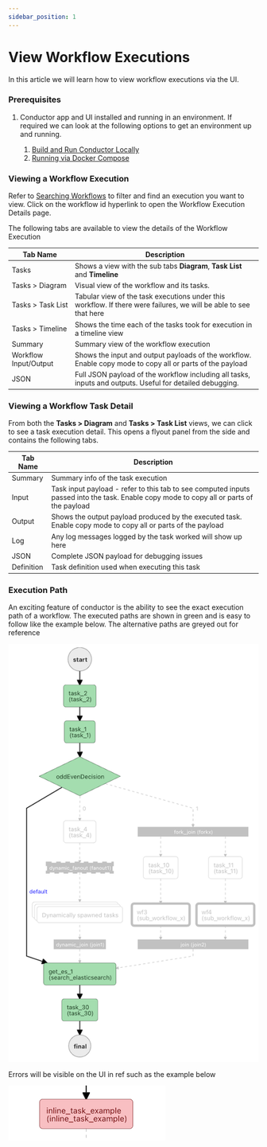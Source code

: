 ```yaml
---
sidebar_position: 1
---
```


# View Workflow Executions

In this article we will learn how to view workflow executions via the UI.

### Prerequisites

1. Conductor app and UI installed and running in an environment. If required we can look at the following options to get
   an environment up and running.

    1. [Build and Run Conductor Locally](/gettingstarted/local.html)
    2. [Running via Docker Compose](/gettingstarted/docker.html)

### Viewing a Workflow Execution

Refer to [Searching Workflows](/how-tos/Workflows/searching-workflows.html) to filter and find an execution you want to
view. Click on the workflow id hyperlink to open the Workflow Execution Details page.

The following tabs are available to view the details of the Workflow Execution

| Tab Name              | Description                                                                                                       |
|-----------------------|-------------------------------------------------------------------------------------------------------------------|
| Tasks                 | Shows a view with the sub tabs **Diagram**, **Task List** and **Timeline**                                        |
| Tasks > Diagram       | Visual view of the workflow and its tasks.                                                                        |
| Tasks > Task List     | Tabular view of the task executions under this workflow. If there were failures, we will be able to see that here |
| Tasks > Timeline      | Shows the time each of the tasks took for execution in a timeline view                                            |
| Summary               | Summary view of the workflow execution                                                                            |
| Workflow Input/Output | Shows the input and output payloads of the workflow. Enable copy mode to copy all or parts of the payload         |
| JSON                  | Full JSON payload of the workflow including all tasks, inputs and outputs. Useful for detailed debugging.         |

### Viewing a Workflow Task Detail

From both the **Tasks > Diagram** and **Tasks > Task List** views, we can click to see a task execution detail. This
opens a flyout panel from the side and contains the following tabs.

| Tab Name   | Description                                                                                                                              |
|------------|------------------------------------------------------------------------------------------------------------------------------------------|
| Summary    | Summary info of the task execution                                                                                                       |
| Input      | Task input payload - refer to this tab to see computed inputs passed into the task. Enable copy mode to copy all or parts of the payload |
| Output     | Shows the output payload produced by the executed task. Enable copy mode to copy all or parts of the payload                             |
| Log        | Any log messages logged by the task worked will show up here                                                                             |
| JSON       | Complete JSON payload for debugging issues                                                                                               |
| Definition | Task definition used when executing this task                                                                                            |

### Execution Path

An exciting feature of conductor is the ability to see the exact execution path of a workflow. The executed paths are
shown in green and is easy to follow like the example below. The alternative paths are greyed out for reference

![Conductor UI - Workflow Run](workflow_execution_view.png)

Errors will be visible on the UI in ref such as the example below

![Conductor UI - Failed Task](workflow_task_fail.png)
